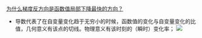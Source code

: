 [为什么梯度反方向是函数值局部下降最快的方向？](https://zhuanlan.zhihu.com/p/24913912)

- 导数代表了在自变量变化趋于无穷小的时候，函数值的变化与自变量变化的比值，几何意义有该点的切线。物理意义有该时刻的（瞬时）变化率；
  ![](readme/20.80-06-方向导数最大的方向.png)